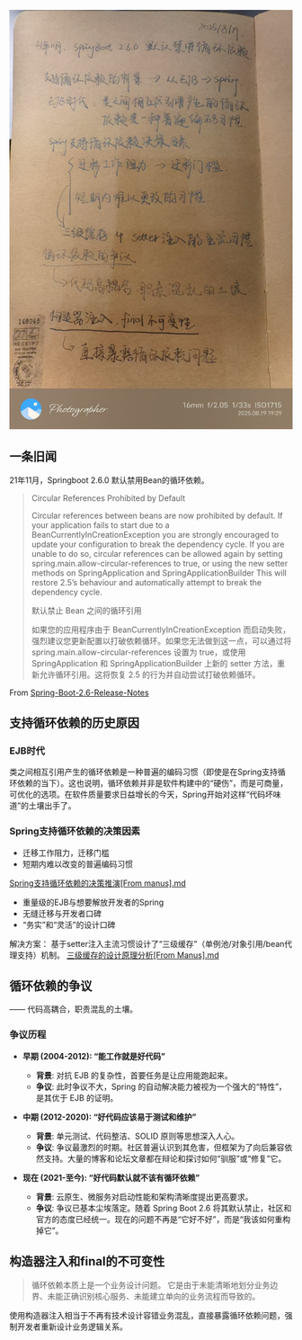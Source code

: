 ![2025年8月19日-循环依赖发展历史.jpg](image/2025%E5%B9%B48%E6%9C%8819%E6%97%A5-%E5%BE%AA%E7%8E%AF%E4%BE%9D%E8%B5%96%E5%8F%91%E5%B1%95%E5%8E%86%E5%8F%B2.jpg)

## 一条旧闻
21年11月，Springboot 2.6.0 默认禁用Bean的循环依赖。


>Circular References Prohibited by Default
>
>Circular references between beans are now prohibited by default. 
> If your application fails to start due to a BeanCurrentlyInCreationException you are strongly encouraged to update your configuration to break the dependency cycle. If you are unable to do so, circular references can be allowed again by setting spring.main.allow-circular-references to true, or using the new setter methods on SpringApplication and SpringApplicationBuilder This will restore 2.5’s behaviour and automatically attempt to break the dependency cycle.
> 
> 默认禁止 Bean 之间的循环引用
> 
> 如果您的应用程序由于 BeanCurrentlyInCreationException 而启动失败，强烈建议您更新配置以打破依赖循环。如果您无法做到这一点，可以通过将 spring.main.allow-circular-references 设置为 true，或使用 SpringApplication 和 SpringApplicationBuilder 上新的 setter 方法，重新允许循环引用。这将恢复 2.5 的行为并自动尝试打破依赖循环。
> 
From <a href='https://github.com/spring-projects/spring-boot/wiki/Spring-Boot-2.6-Release-Notes'>Spring-Boot-2.6-Release-Notes</a>

## 支持循环依赖的历史原因

### EJB时代

类之间相互引用产生的循环依赖是一种普遍的编码习惯（即使是在Spring支持循环依赖的当下）。这也说明，循环依赖并非是软件构建中的“硬伤”，而是可商量，可优化的选项。在软件质量要求日益增长的今天，Spring开始对这样“代码坏味道”的土壤出手了。

### Spring支持循环依赖的决策因素

- 迁移工作阻力，迁移门槛
- 短期内难以改变的普遍编码习惯


[Spring支持循环依赖的决策推演[From manus].md](Spring%E6%94%AF%E6%8C%81%E5%BE%AA%E7%8E%AF%E4%BE%9D%E8%B5%96%E7%9A%84%E5%86%B3%E7%AD%96%E6%8E%A8%E6%BC%94%5BFrom%20manus%5D.md)
- 重量级的EJB与想要解放开发者的Spring
- 无缝迁移与开发者口碑
- “务实”和“灵活”的设计口碑


解决方案： 基于setter注入主流习惯设计了“三级缓存”（单例池/对象引用/bean代理支持）机制。
[三级缓存的设计原理分析[From Manus].md](%E4%B8%89%E7%BA%A7%E7%BC%93%E5%AD%98%E7%9A%84%E8%AE%BE%E8%AE%A1%E5%8E%9F%E7%90%86%E5%88%86%E6%9E%90%5BFrom%20Manus%5D.md)

## 循环依赖的争议 
—— 代码高耦合，职责混乱的土壤。

### 争议历程
*   **早期 (2004-2012): “能工作就是好代码”**
    *   **背景**: 对抗 EJB 的复杂性，首要任务是让应用能跑起来。
    *   **争议**: 此时争议不大，Spring 的自动解决能力被视为一个强大的“特性”，是其优于 EJB 的证明。

*   **中期 (2012-2020): “好代码应该易于测试和维护”**
    *   **背景**: 单元测试、代码整洁、SOLID 原则等思想深入人心。
    *   **争议**: 争议最激烈的时期。社区普遍认识到其危害，但框架为了向后兼容依然支持。大量的博客和论坛文章都在辩论和探讨如何“驯服”或“修复”它。

*   **现在 (2021-至今): “好代码默认就不该有循环依赖”**
    *   **背景**: 云原生、微服务对启动性能和架构清晰度提出更高要求。
    *   **争议**: 争议已基本尘埃落定。随着 Spring Boot 2.6 将其默认禁止，社区和官方的态度已经统一。现在的问题不再是“它好不好”，而是“我该如何重构掉它”。

## 构造器注入和final的不可变性

> 循环依赖本质上是一个业务设计问题。 它是由于未能清晰地划分业务边界、未能正确识别核心服务、未能建立单向的业务流程而导致的。


使用构造器注入相当于不再有技术设计容错业务混乱，直接暴露循环依赖问题，强制开发者重新设计业务逻辑关系。

